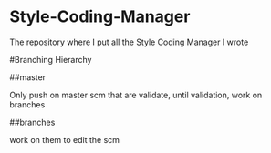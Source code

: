 Style-Coding-Manager
====================

The repository where I put all the Style Coding Manager I wrote

#Branching Hierarchy

##master

Only push on master scm that are validate, until validation, work on branches

##branches

work on them to edit the scm
